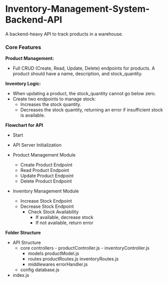 # Inventory-Management-System-Backend-API
A backend-heavy API to track products in a warehouse.


### **Core Features**

**Product Management:**

- Full CRUD (Create, Read, Update, Delete) endpoints for products. A product should have a name, description, and stock_quantity.

**Inventory Logic:**

- When updating a product, the stock_quantity cannot go below zero.
- Create two endpoints to manage stock:
    - Increases the stock quantity.
    - Decreases the stock quantity, returning an error if insufficient stock is available.
 


**Flowchart for API**
- Start
- API Server Initialization
- Product Management Module
    - Create Product Endpoint
    - Read Product Endpoint
    - Update Product Endpoint
    - Delete Product Endpoint

- Inventory Management Module
    - Increase Stock Endpoint
    - Decrease Stock Endpoint
        - Check Stock Availability
            - If available, decrease stock
            - If not available, return error
         

**Folder Structure**
- API Structure
    - core
        controllers
            - productController.js
            - inventoryController.js
        - models
            productModel.js
        - routes
            productRoutes.js
            inventoryRoutes.js
        - middlewares
            errorHandler.js
    - config
        database.js
- index.js
